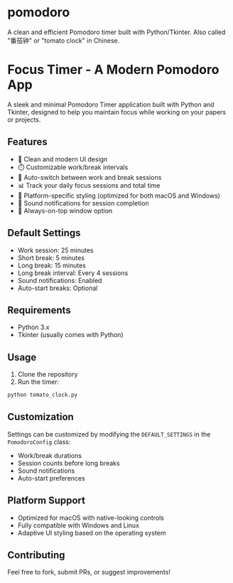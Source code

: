 # pomodoro
A clean and efficient Pomodoro timer built with Python/Tkinter. Also called "番茄钟" or "tomato clock" in Chinese.
# Focus Timer - A Modern Pomodoro App

A sleek and minimal Pomodoro Timer application built with Python and Tkinter, designed to help you maintain focus while working on your papers or projects.

## Features

- 🎯 Clean and modern UI design
- ⏱️ Customizable work/break intervals
- 🔄 Auto-switch between work and break sessions
- 📊 Track your daily focus sessions and total time
- 🎨 Platform-specific styling (optimized for both macOS and Windows)
- 🔔 Sound notifications for session completion
- 📌 Always-on-top window option

## Default Settings

- Work session: 25 minutes
- Short break: 5 minutes
- Long break: 15 minutes
- Long break interval: Every 4 sessions
- Sound notifications: Enabled
- Auto-start breaks: Optional

## Requirements

- Python 3.x
- Tkinter (usually comes with Python)

## Usage

1. Clone the repository
2. Run the timer:
```bash
python tomato_clock.py
```

## Customization

Settings can be customized by modifying the `DEFAULT_SETTINGS` in the `PomodoroConfig` class:
- Work/break durations
- Session counts before long breaks
- Sound notifications
- Auto-start preferences

## Platform Support

- Optimized for macOS with native-looking controls
- Fully compatible with Windows and Linux
- Adaptive UI styling based on the operating system

## Contributing

Feel free to fork, submit PRs, or suggest improvements!
